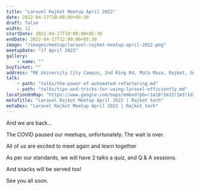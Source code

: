 ```yaml
---
title: "Laravel Rajkot Meetup April 2022"
date: 2022-04-17T10:00:00+05:30
draft: false
width: 12
startDate: 2022-04-17T10:00:00+05:30
endDate: 2022-04-17T12:00:00+05:30
image: "/images/meetup/laravel-rajkot-meetup-april-2022.png"
meetupDate: "17 April 2022"
gallery:
    - name: ""
buyTicket: ""
address: "RK University City Campus, 2nd Ring Rd, Mota Mava, Rajkot, Gujarat 360005, India"
talk: 
    - path: "talks/the-power-of-automated-refactoring.md"
    - path: "talks/tips-and-tricks-for-using-laravel-efficiently.md"
locationOnMap: "https://www.google.com/maps/embed?pb=!1m18!1m12!1m3!1d3692.4238969546304!2d70.75028447511475!3d22.261926944285523!2m3!1f0!2f0!3f0!3m2!1i1024!2i768!4f13.1!3m3!1m2!1s0x3959cbaf9787c173%3A0x8f107a3a70a8ad61!2sRK%20University%20City%20Campus!5e0!3m2!1sen!2sin!4v1703145039679!5m2!1sen!2sin"  
metaTitle: "Laravel Rajkot Meetup April 2022 | Rajkot tech"
metaDes: "Laravel Rajkot Meetup April 2022 | Rajkot tech"
---
```


And we are back...

The COVID paused our meetups, unfortunately. The wait is over.

All of us are excited to meet again and learn together

As per our standards, we will have 2 talks a quiz, and Q & A sessions.

And snacks will be served too!

See you all soon.

